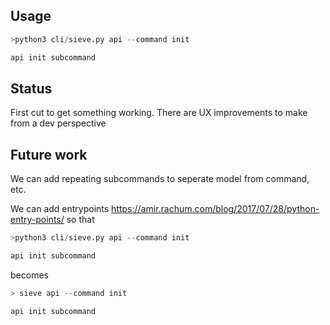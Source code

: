 ## Usage
```python
>python3 cli/sieve.py api --command init

api init subcommand
```

## Status
First cut to get something working. There are UX improvements to make from a dev perspective

## Future work 
We can add repeating subcommands to seperate model from command, etc. 


We can add entrypoints https://amir.rachum.com/blog/2017/07/28/python-entry-points/ so that 

```python
>python3 cli/sieve.py api --command init

api init subcommand
```

becomes 

```python
> sieve api --command init

api init subcommand
```
